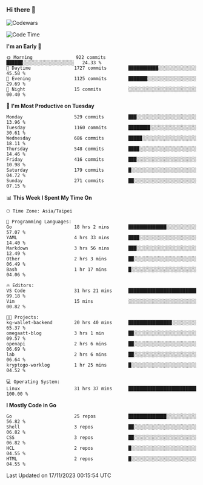 ### Hi there 👋

![Codewars](https://www.codewars.com/users/omegaatt36/badges/small)

<!--START_SECTION:waka-->
![Code Time](http://img.shields.io/badge/Code%20Time-1%2C952%20hrs%2045%20mins-blue)

**I'm an Early 🐤** 

```text
🌞 Morning                922 commits         ██████░░░░░░░░░░░░░░░░░░░   24.33 % 
🌆 Daytime                1727 commits        ███████████░░░░░░░░░░░░░░   45.58 % 
🌃 Evening                1125 commits        ███████░░░░░░░░░░░░░░░░░░   29.69 % 
🌙 Night                  15 commits          ░░░░░░░░░░░░░░░░░░░░░░░░░   00.40 % 
```
📅 **I'm Most Productive on Tuesday** 

```text
Monday                   529 commits         ███░░░░░░░░░░░░░░░░░░░░░░   13.96 % 
Tuesday                  1160 commits        ████████░░░░░░░░░░░░░░░░░   30.61 % 
Wednesday                686 commits         █████░░░░░░░░░░░░░░░░░░░░   18.11 % 
Thursday                 548 commits         ████░░░░░░░░░░░░░░░░░░░░░   14.46 % 
Friday                   416 commits         ███░░░░░░░░░░░░░░░░░░░░░░   10.98 % 
Saturday                 179 commits         █░░░░░░░░░░░░░░░░░░░░░░░░   04.72 % 
Sunday                   271 commits         ██░░░░░░░░░░░░░░░░░░░░░░░   07.15 % 
```


📊 **This Week I Spent My Time On** 

```text
🕑︎ Time Zone: Asia/Taipei

💬 Programming Languages: 
Go                       18 hrs 2 mins       ██████████████░░░░░░░░░░░   57.07 % 
YAML                     4 hrs 33 mins       ████░░░░░░░░░░░░░░░░░░░░░   14.40 % 
Markdown                 3 hrs 56 mins       ███░░░░░░░░░░░░░░░░░░░░░░   12.49 % 
Other                    2 hrs 3 mins        ██░░░░░░░░░░░░░░░░░░░░░░░   06.49 % 
Bash                     1 hr 17 mins        █░░░░░░░░░░░░░░░░░░░░░░░░   04.06 % 

🔥 Editors: 
VS Code                  31 hrs 21 mins      █████████████████████████   99.18 % 
Vim                      15 mins             ░░░░░░░░░░░░░░░░░░░░░░░░░   00.82 % 

🐱‍💻 Projects: 
kg-wallet-backend        20 hrs 40 mins      ████████████████░░░░░░░░░   65.37 % 
omegaatt-blog            3 hrs 1 min         ██░░░░░░░░░░░░░░░░░░░░░░░   09.57 % 
openapi                  2 hrs 6 mins        ██░░░░░░░░░░░░░░░░░░░░░░░   06.69 % 
lab                      2 hrs 6 mins        ██░░░░░░░░░░░░░░░░░░░░░░░   06.64 % 
kryptogo-worklog         1 hr 25 mins        █░░░░░░░░░░░░░░░░░░░░░░░░   04.52 % 

💻 Operating System: 
Linux                    31 hrs 37 mins      █████████████████████████   100.00 % 
```

**I Mostly Code in Go** 

```text
Go                       25 repos            ██████████████░░░░░░░░░░░   56.82 % 
Shell                    3 repos             ██░░░░░░░░░░░░░░░░░░░░░░░   06.82 % 
CSS                      3 repos             ██░░░░░░░░░░░░░░░░░░░░░░░   06.82 % 
HCL                      2 repos             █░░░░░░░░░░░░░░░░░░░░░░░░   04.55 % 
HTML                     2 repos             █░░░░░░░░░░░░░░░░░░░░░░░░   04.55 % 
```




 Last Updated on 17/11/2023 00:15:54 UTC
<!--END_SECTION:waka-->

<!--
**omegaatt36/omegaatt36** is a ✨ _special_ ✨ repository because its `README.md` (this file) appears on your GitHub profile.

Here are some ideas to get you started:

- 🔭 I’m currently working on ...
- 🌱 I’m currently learning ...
- 👯 I’m looking to collaborate on ...
- 🤔 I’m looking for help with ...
- 💬 Ask me about ...
- 📫 How to reach me: ...
- 😄 Pronouns: ...
- ⚡ Fun fact: ...
-->
